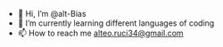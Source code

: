 - 👋 Hi, I’m @alt-Bias
- 🌱 I’m currently learning different languages of coding 
- 📫 How to reach me alteo.ruci34@gmail.com

<!---
alt-Bias/alt-Bias is a ✨ special ✨ repository because its `README.md` (this file) appears on your GitHub profile.
You can click the Preview link to take a look at your changes.
--->
